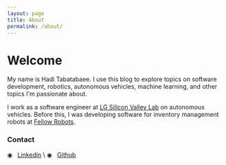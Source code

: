```yaml
---
layout: page
title: About
permalink: /about/
---
```


# Welcome

My name is Hadi Tabatabaee. I use this blog to explore topics on software development, robotics, autonomous vehicles, machine learning, and other topics I'm passionate about.

I work as a software engineer at [LG Silicon Valley Lab](http://lgsvl.com) on autonomous vehicles. Before this, I was developing software for inventory management robots at [Fellow Robots](https://www.fellowrobots.com).

### Contact
◉ &nbsp;  [Linkedin](https://www.linkedin.com/in/tabatabaee) \\
◉ &nbsp;  [Github](https://github.com/hadiTab)

